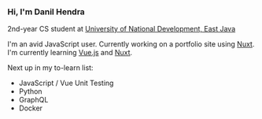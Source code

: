### Hi, I'm Danil Hendra
2nd-year CS student at [University of National Development, East Java](https://upnjatim.ac.id)

I'm an avid JavaScript user. Currently working on a portfolio site using [Nuxt](https://nuxtjs.org).<br>
I'm currently learning [Vue.js](https://vuejs.org) and [Nuxt](https://nuxtjs.org).

Next up in my to-learn list:
- JavaScript / Vue Unit Testing
- Python
- GraphQL
- Docker

<!--
**danilhendras/danilhendras** is a ✨ _special_ ✨ repository because its `README.md` (this file) appears on your GitHub profile.

Here are some ideas to get you started:

- 🔭 I’m currently working on ...
- 🌱 I’m currently learning ...
- 👯 I’m looking to collaborate on ...
- 🤔 I’m looking for help with ...
- 💬 Ask me about ...
- 📫 How to reach me: ...
- 😄 Pronouns: ...
- ⚡ Fun fact: ...
-->
